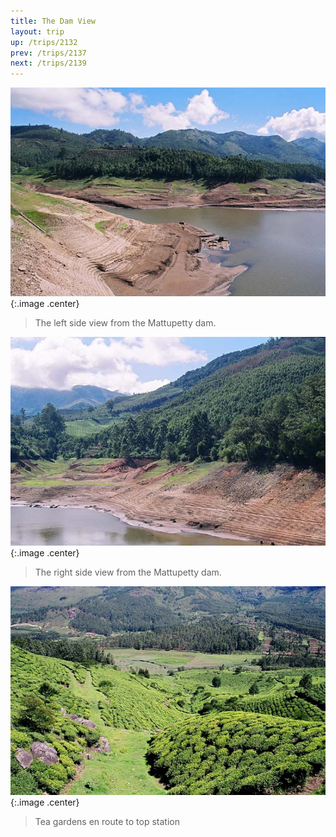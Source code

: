 ```yaml
---
title: The Dam View
layout: trip
up: /trips/2132
prev: /trips/2137
next: /trips/2139
---
```


![Dam left](/images/trips/munnar/27040007.jpg 'Dam left'){:.image .center}

 > The left side view from the Mattupetty dam.

 ![Dam right](/images/trips/munnar/27040008.jpg 'Dam right'){:.image .center}

 > The right side view from the Mattupetty dam.

 ![Tea Gardens](/images/trips/munnar/27040009.jpg 'Tea Gardens'){:.image .center}

 > Tea gardens en route to top station
